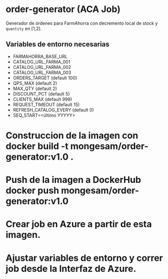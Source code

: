 # order-generator (ACA Job)

Generador de órdenes para FarmAhorra con decremento local de stock y `quantity` en [1,2].

## Variables de entorno necesarias
- FARMAHORRA_BASE_URL
- CATALOG_URL_FARMA_001
- CATALOG_URL_FARMA_002
- CATALOG_URL_FARMA_003
- ORDERS_TARGET (default 100)
- QPS_MAX (default 2)
- MAX_QTY (default 2)
- DISCOUNT_PCT (default 5)
- CLIENTS_MAX (default 999)
- REQUEST_TIMEOUT (default 15)
- REFRESH_CATALOG_EVERY (default 0)
- SEQ_START=<último YYYYY>

# Construccion de la imagen con docker build -t mongesam/order-generator:v1.0 .
# Push de la imagen a DockerHub docker push mongesam/order-generator:v1.0

# Crear job en Azure a partir de esta imagen. 
# Ajustar variables de entorno y correr job desde la Interfaz de Azure.